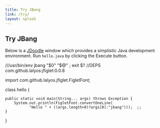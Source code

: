 ```yaml
---
title: Try JBang
link: /try/
layout: splash
---
```


## Try JBang

Below is a [JDoodle](https://jdoodle.com) window which provides a simplistic Java development environment. Run `hello.java` by clicking the Execute button.

  <div data-pym-src='https://www.jdoodle.com/plugin' data-language="jbang">
///usr/bin/env jbang "$0" "$@" ; exit $?
//DEPS com.github.lalyos:jfiglet:0.0.8

import com.github.lalyos.jfiglet.FigletFont;

class hello {

    public static void main(String... args) throws Exception {
        System.out.println(FigletFont.convertOneLine(
               "Hello " + ((args.length>0)?args[0]:"jbang")));  ;;
    }
}
  </div>
  <script src="https://www.jdoodle.com/assets/jdoodle-pym.min.js" type="text/javascript"></script>
